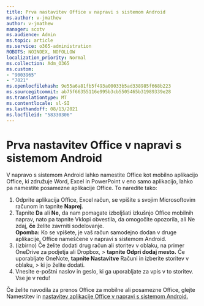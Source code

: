 ```yaml
---
title: Prva nastavitev Office v napravi s sistemom Android
ms.author: v-jmathew
author: v-jmathew
manager: scotv
ms.audience: Admin
ms.topic: article
ms.service: o365-administration
ROBOTS: NOINDEX, NOFOLLOW
localization_priority: Normal
ms.collection: Adm_O365
ms.custom:
- "9003965"
- "7021"
ms.openlocfilehash: 9e55a6a81fb5f493a00033b5ad338985f668b223
ms.sourcegitcommit: ab75f66355116e995b3cb5505465b31989339e28
ms.translationtype: MT
ms.contentlocale: sl-SI
ms.lasthandoff: 08/13/2021
ms.locfileid: "58330306"
---
```

# <a name="set-up-office-apps-for-the-first-time-on-an-android-device"></a>Prva nastavitev Office v napravi s sistemom Android

V napravo s sistemom Android lahko namestite Office kot mobilno aplikacijo Office, ki združuje Word, Excel in PowerPoint v eno samo aplikacijo, lahko pa namestite posamezne aplikacije Office. To naredite tako:

1. Odprite aplikacija Office, Excel račun, se vpišite s svojim Microsoftovim računom in tapnite **Naprej**.
2. Tapnite **Da** ali **Ne,** da nam pomagate izboljšati  izkušnjo Office mobilnih naprav, nato pa tapnite Vklopi obvestila, da omogočite opozorila, ali Ne zdaj, **če** želite zavrniti sodelovanje.\
    **Opomba:** Ko se vpišete, je vaš račun samodejno dodan v druge aplikacije, Office nameščene v napravi s sistemom Android.
3. (izbirno) Če želite dodati drug račun ali storitev v oblaku, na primer OneDrive za podjetja ali Dropbox,  >  **tapnite Odpri dodaj mesto.** Če uporabljate OneNote, **tapnite Nastavitve** Računi in izberite storitev v oblaku,  >  ki jo želite dodati.
4. Vnesite e-poštni naslov in geslo, ki ga uporabljate za vpis v to storitev. Vse je v redu!

Če želite navodila za prenos Office za mobilne ali posamezne Office, glejte Namestitev in [nastavitev aplikacije Office v napravi s sistemom Android.](https://go.microsoft.com/fwlink/?linkid=2135287)
